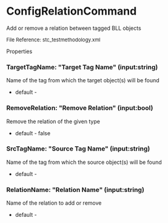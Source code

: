 # ConfigRelationCommand

Add or remove a relation between tagged BLL objects

<font size="2">File Reference: stc_testmethodology.xml</font>

<text>Properties</text>

### TargetTagName: "Target Tag Name" (input:string)

Name of the tag from which the target object(s) will be found

* default - 
### RemoveRelation: "Remove Relation" (input:bool)

Remove the relation of the given type

* default - false
### SrcTagName: "Source Tag Name" (input:string)

Name of the tag from which the source object(s) will be found

* default - 
### RelationName: "Relation Name" (input:string)

Name of the relation to add or remove

* default - 
